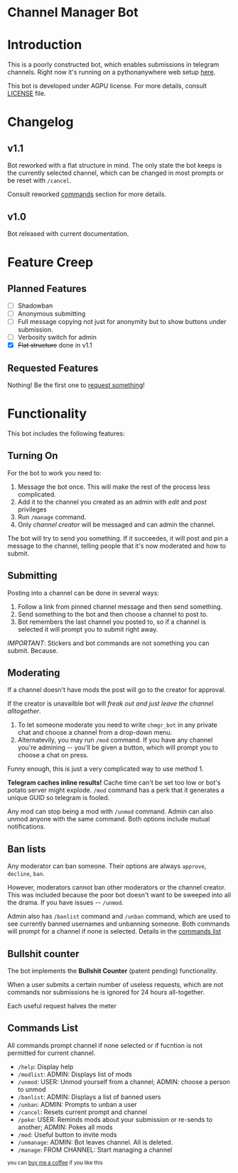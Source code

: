 # Channel Manager Bot
# Introduction
This is a poorly constructed bot, which enables submissions in telegram channels.
Right now it's running on a pythonanywhere web setup [here](http://t.me/chmgr_bot).

This bot is developed under AGPU license. For more details, consult [LICENSE](LICENSE) file.

# Changelog
## v1.1
Bot reworked with a flat structure in mind. The only state the bot keeps is the currently selected channel, which can be changed in most prompts or be reset with `/cancel`.

Consult reworked [commands](#commands-list) section for more details.
## v1.0
Bot released with current documentation.

# Feature Creep
## Planned Features
- [ ] Shadowban
- [ ] Anonymous submitting
- [ ] Full message copying not just for anonymity but to show buttons under submission.
- [ ] Verbosity switch for admin
- [x] ~~Flat structure~~ done in v1.1

## Requested Features
Nothing! Be the first one to [request something](https://github.com/WillDrug/channel_manager_bot/issues)!

# Functionality
This bot includes the following features:
## Turning On
For the bot to work you need to:
 1) Message the bot once. This will make the rest of the process less complicated.
 2) Add it to the channel you created as an admin with _edit_ and _post_ privileges
 3) Run `/manage` command.
 4) Only _channel creator_ will be messaged and can admin the channel.

 The bot will try to send you something. If it succeedes, it will post and pin a message to the channel, telling people that it's now moderated and how to submit.

## Submitting
Posting into a channel can be done in several ways:
1) Follow a link from pinned channel message and then send something.
2) Send something to the bot and then choose a channel to post to.
3) Bot remembers the last channel you posted to, so if a channel is selected it will prompt you to submit right away.

_*IMPORTANT*_: Stickers and bot commands are not something you can submit. Because.

## Moderating
If a channel doesn't have mods the post will go to the creator for approval.

If the creator is unavailble bot will *freak out and just leave the channel alltogether*.

1) To let someone moderate you need to write `chmgr_bot` in any private chat and choose a channel from a drop-down menu.
2) Alternatevily, you may run `/mod` command. If you have any channel you're admining -- you'll be given a button, which will prompt you to choose a chat on press.

Funny enough, this is just a very complicated way to use method 1.

**Telegram caches inline results!** Cache time can't be set too low or bot's potato server might explode. `/mod` command has a perk that it generates a unique GUID so telegram is fooled.

Any mod can stop being a mod with `/unmod` command. Admin can also unmod anyone with the same command.
Both options include mutual notifications.

## Ban lists
Any moderator can ban someone. Their options are always `approve`, `decline`, `ban`.

However, moderators cannot ban other moderators or the channel creator. This was included because the poor bot doesn't want to be sweeped into all the drama. If you have issues -- `/unmod`.

Admin also has `/banlist` command and `/unban` command, which are used to see currently banned usernames and unbanning someone. Both commands will prompt for a channel if none is selected. Details in the [commands list](#commands-list)


## Bullshit counter
The bot implements the **Bullshit Counter** (patent pending) functionality.

When a user submits a certain number of useless requests, which are not commands nor submissions he is ignored for 24 hours all-together.

Each useful request halves the meter

## Commands List
All commands prompt channel if none selected or if fucntion is not permitted for current channel.
* `/help`: Display help
* `/modlist`: ADMIN: Displays list of mods
* `/unmod`: USER: Unmod yourself from a channel; ADMIN: choose a person to unmod
* `/banlist`: ADMIN: Displays a list of banned users
* `/unban`: ADMIN: Prompts to unban a user
* `/cancel`: Resets current prompt and channel
* `/poke`: USER: Reminds mods about your submission or re-sends to another; ADMIN: Pokes all mods
* `/mod`: Useful button to invite mods
* `/unmanage`: ADMIN: Bot leaves channel. All is deleted.
* `/manage`: FROM CHANNEL: Start managing a channel

<right><sub>you can [buy me a coffee](https://www.paypal.me/willdrug) if you like this</sub></right>